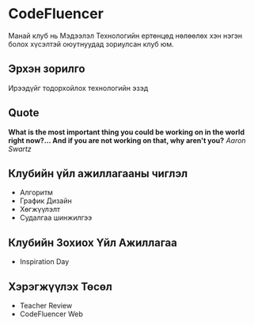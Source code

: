 # CodeFluencer

Манай клуб нь Мэдээлэл Технологийн ертөнцөд нөлөөлөх хэн нэгэн болох хүсэлтэй оюутнуудад зориулсан клуб юм.

## Эрхэн зорилго

Ирээдүйг тодорхойлох технологийн эзэд

## Quote
**What is the most important thing you could be working on in the world right now?... And if you are not working on that, why aren't you?**
*Aaron Swartz*

## Клубийн үйл ажиллагааны чиглэл

- Алгоритм
- График Дизайн
- Хөгжүүлэлт
- Судалгаа шинжилгээ

## Клубийн Зохиох Үйл Ажиллагаа

- Inspiration Day

## Хэрэгжүүлэх Төсөл

- Teacher Review
- CodeFluencer Web

